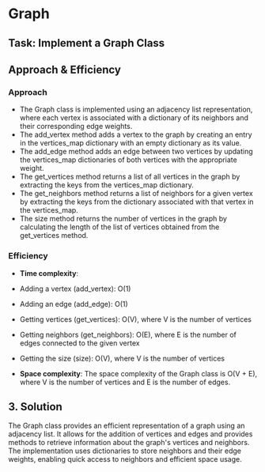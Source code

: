 # Graph

## Task: Implement a Graph Class

## Approach & Efficiency

### Approach

* The Graph class is implemented using an adjacency list representation, where each vertex is associated with a dictionary of its neighbors and their
corresponding edge weights.
* The add_vertex method adds a vertex to the graph by creating an entry in the vertices_map dictionary with an empty dictionary as its value.
* The add_edge method adds an edge between two vertices by updating the vertices_map dictionaries of both vertices with the appropriate weight.
* The get_vertices method returns a list of all vertices in the graph by extracting the keys from the vertices_map dictionary.
* The get_neighbors method returns a list of neighbors for a given vertex by extracting the keys from the dictionary associated with that vertex in the vertices_map.
* The size method returns the number of vertices in the graph by calculating the length of the list of vertices obtained from the get_vertices method.

### Efficiency

* **Time complexity**:
* Adding a vertex (add_vertex): O(1)
* Adding an edge (add_edge): O(1)
* Getting vertices (get_vertices): O(V), where V is the number of vertices
* Getting neighbors (get_neighbors): O(E), where E is the number of edges connected to the given vertex
* Getting the size (size): O(V), where V is the number of vertices

* **Space complexity**: The space complexity of the Graph class is O(V + E), where V is the number of vertices and E is the number of edges.

## 3. Solution

The Graph class provides an efficient representation of a graph using an adjacency list. It allows for the addition of vertices and edges and provides methods to retrieve information about the graph's vertices and neighbors. The implementation uses dictionaries to store neighbors and their edge weights, enabling quick access to neighbors and efficient space usage.
